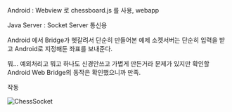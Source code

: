 Android : Webview 로 chessboard.js 를 사용, webapp

Java Server : Socket Server 통신용



Android 에서 Bridge가 헷갈려서 단순히 만들어본 예제 소켓서버는 단순히 입력을 받고 Android로 지정해둔 좌표를 보내준다.

뭐... 예외처리고 뭐고 하나도 신경안쓰고 가볍게 만든거라 문제가 있지만 확인할 Android Web Bridge의 동작은 확인했으니까 만족.



작동

![ChessSocket](/Users/moonyoubin/Blog/img/ChessSocket.gif)